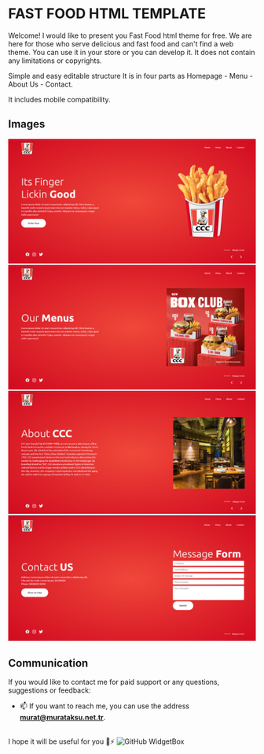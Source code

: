 <h1>FAST FOOD HTML TEMPLATE</h1>

Welcome! I would like to present you Fast Food html theme for free. We are here for those who serve delicious and fast food and can't find a web theme. You can use it in your store or you can develop it. It does not contain any limitations or copyrights.

Simple and easy editable structure
It is in four parts as Homepage - Menu - About Us - Contact.

It includes mobile compatibility.

<h2>Images</h2>

<img src="https://raw.githubusercontent.com/aksumurat/fastfood-v1/main/Images/1.png">
<img src="https://raw.githubusercontent.com/aksumurat/fastfood-v1/main/Images/2.png">
<img src="https://raw.githubusercontent.com/aksumurat/fastfood-v1/main/Images/3.png">
<img src="https://raw.githubusercontent.com/aksumurat/fastfood-v1/main/Images/4.png">



## Communication
If you would like to contact me for paid support or any questions, suggestions or feedback:

- 📫 If you want to reach me, you can use the address **murat@murataksu.net.tr**. <br><br>

I hope it will be useful for you 🥰⚡
![GitHub WidgetBox](https://github-widgetbox.vercel.app/api/profile?username=aksumurat&data=followers,repositories,stars,commits&theme=nautilus)
